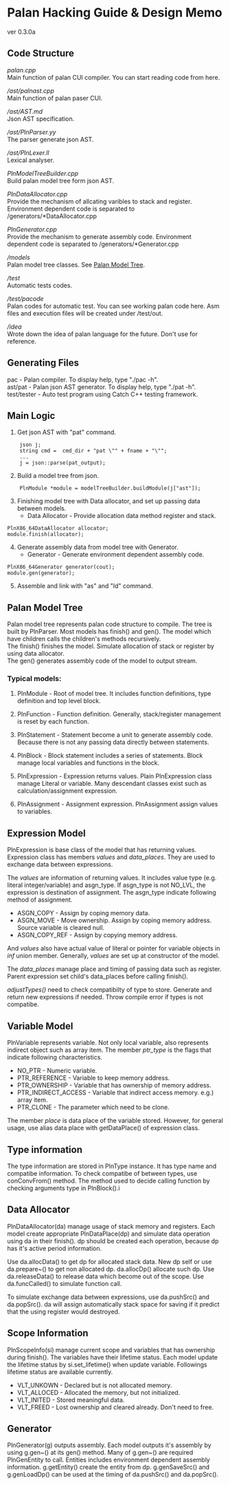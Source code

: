 Palan Hacking Guide & Design Memo
===================

ver 0.3.0a

Code Structure
--------------
*palan.cpp*  
	Main function of palan CUI compiler.
	You can start reading code from here.

*/ast/palnast.cpp*  
	Main function of palan paser CUI.

*/ast/AST.md*  
	Json AST specification.

*/ast/PlnParser.yy*  
	The parser generate json AST.

*/ast/PlnLexer.ll*  
	Lexical analyser.

*PlnModelTreeBuilder.cpp*  
	Build palan model tree form json AST.

*PlnDataAllocator.cpp*  
	Provide the mechanism of allcating varibles to stack and register.
	Environment dependent code is separated to /generators/*DataAllocator.cpp 

*PlnGenerator.cpp*  
	Provide the mechanism to generate assembly code.
	Environment dependent code is separated to /generators/*Generator.cpp 
	
*/models*  
	Palan model tree classes. See [Palan Model Tree](#PMT).

*/test*  
	Automatic tests codes.

*/test/pacode*  
	Palan codes for automatic test.
	You can see working palan code here.
	Asm files and execution files will be created under /test/out.

*/idea*  
	Wrote down the idea of palan language for the future.
	Don't use for reference.

Generating Files
----------------
pac - Palan compiler. To display help, type "./pac -h".  
ast/pat - Palan json AST generator. To display help, type "./pat -h".  
test/tester - Auto test program using Catch C++ testing framework.  

Main Logic
----------
1.  Get json AST with "pat" command.
```
	json j;
	string cmd =  cmd_dir + "pat \"" + fname + "\"";
	...
	j = json::parse(pat_output);
```

2.  Build a model tree from json.
```
	PlnModule *module = modelTreeBuilder.buildModule(j["ast"]);
```

3.  Finishing model tree with Data allocator, and set up passing data between models.
    *   Data Allocator - Provide allocation data method register and stack.
```
PlnX86_64DataAllocator allocator;
module.finish(allocator);
```

4.  Generate assembly data from model tree with Generator.
    *   Generator - Generate environment dependent assembly code.
```
PlnX86_64Generator generator(cout);
module.gen(generator);
```

5.  Assemble and link with "as" and "ld" command.

Palan Model Tree<a name="PMT"></a>
----------------
Palan model tree represents palan code structure to compile.
The tree is built by PlnParser. Most models has finish() and gen().
The model which have children calls the children's methods recursively.  
The finish() finishes the model. Simulate allocation of stack or register by using data allocator.  
The gen() generates assembly code of the model to output stream.  

### Typical models:  
1.  PlnModule - Root of model tree. It includes function definitions, type definition and top level block.

2.  PlnFunction - Function definition. Generally, stack/register management is reset by each function.

3.  PlnStatement - Statement become a unit to generate assembly code. Because there is not any passing data directly between statements.

4.  PlnBlock - Block statement includes a series of statements. Block manage local variables and functions in the block.

5.  PlnExpression - Expression returns values. Plain PlnExpression class manage Literal or variable.
    Many descendant classes exist such as calculation/assignment expression.

6.  PlnAssignment - Assignment expression. PlnAssignment assign values to variables.

Expression Model
----------------
PlnExpression is base class of the model that has returning values.
Expression class has members *values* and *data_places*.
They are used to exchange data between expressions.

The *values* are information of returning values.
It includes value type (e.g. literal integer/variable) and asgn_type.
If asgn_type is not NO_LVL, the expression is destination of assignment.
The asgn_type indicate following method of assignment.  

*   ASGN_COPY - Assign by coping memory data.
*   ASGN_MOVE - Move ownership. Assign by coping memory address. Source variable is cleared null.
*   ASGN_COPY_REF - Assign by copying memory address.

And *values* also have actual value of literal or pointer for variable objects in *inf* union member.
Generally, *values* are set up at constructor of the model.

The *data_places* manage place and timing of passing data such as register.
Parent expression set child's data_places before calling finish().

*adjustTypes()* need to check compatibilty of type to store.
Generate and return new expressions if needed.
Throw compile error if types is not compatibe.

Variable Model
--------------
PlnVariable represents variable. Not only local variable, also represents indirect object such as array item.
The member *ptr_type* is the flags that indicate following characteristics.

*   NO_PTR - Numeric variable.
*   PTR_REFERENCE - Variable to keep memory address.
*   PTR_OWNERSHIP - Variable that has ownership of memory address.
*   PTR_INDIRECT_ACCESS - Variable that indirect access memory. e.g.) array item.
*   PTR_CLONE - The parameter which need to be clone.

The member *place* is data place of the variable stored.
However, for general usage, use alias data place with getDataPlace() of expression class.

Type information
-----------------
The type information are stored in PlnType instance.
It has type name and compatibe information.
To check compatibe of between types, use conConvFrom() method.
The method used to decide calling function by checking arguments type in PlnBlock().i

Data Allocator
--------------
PlnDataAllocator(da) manage usage of stack memory and registers.
Each model create appropriate PlnDataPlace(dp) and simulate data operation
using da in their finish(). dp should be created each operation,
because dp has it's active period information.

Use da.allocData() to get dp for allocated stack data.
New dp self or use da.prepare~() to get non allocated dp.
da.allocDp() allocate such dp.
Use da.releaseData() to release data which become out of the scope.
Use da.funcCalled() to simulate function call.

To simulate exchange data between expressions, use da.pushSrc() and da.popSrc().
da will assign automatically stack space for saving if it predict that the using register would destroyed.

Scope Information
-----------------
PlnScopeInfo(si) manage current scope and variables that has ownership during finish().
The variables have their lifetime status.
Each model update the lifetime status by si.set_lifetime() when update variable.
Followings lifetime status are available currently.

*   VLT_UNKOWN - Declared but is not allocated memory.
*   VLT_ALLOCED - Allocated the memory, but not initialized.
*   VLT_INITED - Stored meaningful data.
*   VLT_FREED - Lost ownership and cleared already. Don't need to free.

Generator
---------
PlnGenerator(g) outputs assembly.
Each model outputs it's assembly by using g.gen~() at its gen() method.
Many of g.gen~() are required PlnGenEntity to call.
Entities includes environment dependent assembly information.
g.getEntity() create the entity from dp.
g.genSaveSrc() and g.genLoadDp() can be used at the timing of da.pushSrc() and da.popSrc().

